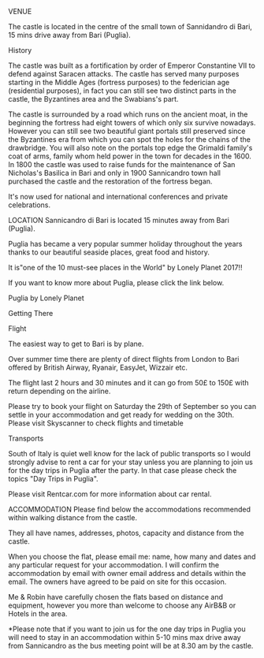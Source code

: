 VENUE

The castle is located in the centre of the small town of  Sannidandro di Bari, 15 mins drive away from Bari (Puglia).

History

The castle was built as a fortification by order of Emperor Constantine VII  to defend against Saracen attacks. The castle has served  many purposes starting in the Middle Ages (fortress purposes) to the federician age (residential purposes), in fact you can still see two distinct parts in the castle, the Byzantines area and the Swabians's part.

The castle is surrounded by a road which runs on the ancient moat, in the beginning the fortress had eight towers of which only six survive nowadays. However you can still see two beautiful giant portals still preserved since the Byzantines era from which you can spot the holes for the chains of the drawbridge. You will also note on the portals top edge the Grimaldi family's coat of arms, family whom held power in the town for decades in the 1600.
 In 1800 the castle was used to raise funds for the maintenance of San Nicholas's Basilica in Bari and only in 1900 Sannicandro town hall purchased the castle and the restoration of the fortress began.

It's now used for national and international conferences and private celebrations.

LOCATION
Sannicandro di Bari is located 15 minutes away from Bari (Puglia).

Puglia has became a very popular summer holiday throughout the years thanks to our beautiful seaside places, great food and history.

It is"one of the 10 must-see places in the World" by Lonely Planet 2017!!

If you want to know more about Puglia, please click the link below.

Puglia by Lonely Planet

Getting There

Flight

The easiest way to get to Bari is by plane.

Over summer time there are plenty of direct flights from London to Bari offered by British Airway, Ryanair, EasyJet, Wizzair etc.

The flight last 2 hours and 30 minutes and it can go from 50£ to 150£ with return depending on the airline.

Please try to book your flight on Saturday the 29th of September so you can settle in your accommodation and get ready for wedding on the 30th. Please visit Skyscanner to check flights and timetable

Transports

South of Italy is quiet well know for the lack of public transports so I would strongly advise to rent a car for your stay unless you are planning to join us for the day trips in Puglia after the party. In that case please check the topics "Day Trips in Puglia".

Please visit Rentcar.com for more information about car rental.

ACCOMMODATION
Please find below the accommodations recommended within walking distance from the castle.

They all have names, addresses, photos, capacity and distance from the castle.

When you choose the flat, please email me: name, how many and dates and any particular request for your accommodation. I will confirm the accommodation by email with owner email address and details within the email. The owners have agreed to be paid on site for this occasion.

Me & Robin have carefully chosen the flats based on distance and equipment, however you more than welcome to choose any AirB&B or Hotels in the area.

*Please note that if you want to join us for the one day trips in Puglia you will need to stay in an accommodation within 5-10 mins max drive away from Sannicandro as the bus meeting point will be at 8.30 am by the castle. 
